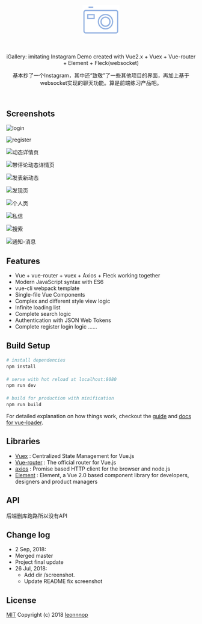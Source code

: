 <p align="center">
	<img src="./screenshot/logo.png" width="100px">
</p>

<br>

<p align="center">
iGallery: imitating Instagram Demo created with Vue2.x + Vuex + Vue-router + Element + Fleck(websocket)
</p>
<p align="center">
    基本抄了一个Instagram，其中还“致敬”了一些其他项目的界面，再加上基于websocket实现的聊天功能。算是前端练习产品吧。
</p>

</br>

## Screenshots

![login](/Users/leonliang/Developer/iGallery/screenshot/login.png)

![register](/Users/leonliang/Developer/iGallery/screenshot/register.png)

![动态详情页](/Users/leonliang/Developer/iGallery/screenshot/动态详情页.png)

![带评论动态详情页](/Users/leonliang/Developer/iGallery/screenshot/带评论动态详情页.png)

![发表新动态](/Users/leonliang/Developer/iGallery/screenshot/发表新动态.png)

![发现页](/Users/leonliang/Developer/iGallery/screenshot/发现页.png)

![个人页](/Users/leonliang/Developer/iGallery/screenshot/个人页.png)

![私信](/Users/leonliang/Developer/iGallery/screenshot/私信.png)

![搜索](/Users/leonliang/Developer/iGallery/screenshot/搜索.jpg)

![通知-消息](/Users/leonliang/Developer/iGallery/screenshot/通知-消息.png)

## Features

- Vue + vue-router + vuex + Axios + Fleck working together
- Modern JavaScript syntax with ES6
- vue-cli webpack template
- Single-file Vue Components
- Complex and different style view logic
- Infinite loading list
- Complete search logic
- Authentication with JSON Web Tokens
- Complete register login logic
  ......

## Build Setup

```bash
# install dependencies
npm install

# serve with hot reload at localhost:8080
npm run dev

# build for production with minification
npm run build

```

For detailed explanation on how things work, checkout the [guide](http://vuejs-templates.github.io/webpack/) and [docs for vue-loader](http://vuejs.github.io/vue-loader).

## Libraries

- [Vuex](https://vuex.vuejs.org) : Centralized State Management for Vue.js
- [Vue-router](http://router.vuejs.org/) : The official router for Vue.js
- [axios](https://github.com/axios/axios) : Promise based HTTP client for the browser and node.js
- [Element](https://element.eleme.io/#/en-US) : Element, a Vue 2.0 based component library for developers, designers and product managers

## API

后端删库跑路所以没有API

## Change log

-  2 Sep, 2018:
  - Merged master
  - Project final update
- 26 Jul, 2018:
  - Add dir /screenshot.
  - Update README fix screenshot

## License

[MIT](https://github.com/jeneser/douban/blob/master/LICENSE) Copyright (c) 2018 [leonnnop](https://leonnnop.github.io/)